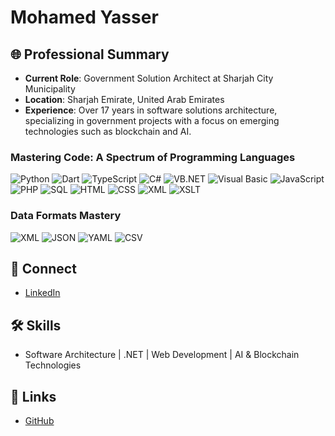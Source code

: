 # Mohamed Yasser


## 🌐 Professional Summary
- **Current Role**: Government Solution Architect at Sharjah City Municipality
- **Location**: Sharjah Emirate, United Arab Emirates
- **Experience**: Over 17 years in software solutions architecture, specializing in government projects with a focus on emerging technologies such as blockchain and AI.


### Mastering Code: A Spectrum of Programming Languages

![Python](https://img.shields.io/badge/-Python-3776AB?style=flat-square&logo=Python&logoColor=white)
![Dart](https://img.shields.io/badge/-Dart-0175C2?style=flat-square&logo=Dart&logoColor=white)
![TypeScript](https://img.shields.io/badge/-TypeScript-3178C6?style=flat-square&logo=TypeScript&logoColor=white)
![C#](https://img.shields.io/badge/-C%23-239120?style=flat-square&logo=csharp&logoColor=white)
![VB.NET](https://img.shields.io/badge/-VB.NET-512BD4?style=flat-square&logo=visual-studio&logoColor=white)
![Visual Basic](https://img.shields.io/badge/-Visual%20Basic-512BD4?style=flat-square&logo=visual-studio&logoColor=white)
![JavaScript](https://img.shields.io/badge/-JavaScript-F7DF1E?style=flat-square&logo=javascript&logoColor=black)
![PHP](https://img.shields.io/badge/-PHP-777BB4?style=flat-square&logo=php&logoColor=white)
![SQL](https://img.shields.io/badge/-SQL-336791?style=flat-square&logo=postgresql&logoColor=white)
![HTML](https://img.shields.io/badge/-HTML-E34F26?style=flat-square&logo=html5&logoColor=white)
![CSS](https://img.shields.io/badge/-CSS-1572B6?style=flat-square&logo=css3&logoColor=white)
![XML](https://img.shields.io/badge/-XML-F05032?style=flat-square&logo=xml&logoColor=white)
![XSLT](https://img.shields.io/badge/-XSLT-F05032?style=flat-square&logo=xslt&logoColor=white)

### Data Formats Mastery

![XML](https://img.shields.io/badge/-XML-F05032?style=flat-square&logo=xml&logoColor=white)
![JSON](https://img.shields.io/badge/-JSON-black?style=flat-square&logo=json&logoColor=white)
![YAML](https://img.shields.io/badge/-YAML-0A0A0A?style=flat-square&logo=yaml&logoColor=white)
![CSV](https://img.shields.io/badge/-CSV-237346?style=flat-square&logo=csv&logoColor=white)





## 🔗 Connect
- [LinkedIn](www.linkedin.com/in/moyasser)


## 🛠 Skills
- Software Architecture | .NET | Web Development | AI & Blockchain Technologies


## 🔗 Links
- [GitHub](https://github.com/moyasser) 

